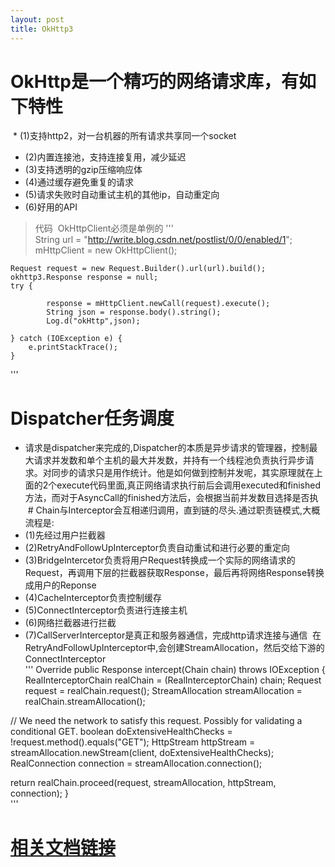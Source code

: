 ```yaml
---
layout: post
title: OkHttp3
---
```

# OkHttp是一个精巧的网络请求库，有如下特性  
  * (1)支持http2，对一台机器的所有请求共享同一个socket  
  * (2)内置连接池，支持连接复用，减少延迟  
  * (3)支持透明的gzip压缩响应体  
  * (4)通过缓存避免重复的请求  
  * (5)请求失败时自动重试主机的其他ip，自动重定向  
  * (6)好用的API  

> 代码  OkHttpClient必须是单例的
  '''  
  String url = "http://write.blog.csdn.net/postlist/0/0/enabled/1";
    mHttpClient = new OkHttpClient();

    Request request = new Request.Builder().url(url).build();
    okhttp3.Response response = null;
    try {

            response = mHttpClient.newCall(request).execute();
            String json = response.body().string();
            Log.d("okHttp",json);

    } catch (IOException e) {
        e.printStackTrace();
    }  
   '''  
# Dispatcher任务调度
 * 请求是dispatcher来完成的,Dispatcher的本质是异步请求的管理器，控制最大请求并发数和单个主机的最大并发数，并持有一个线程池负责执行异步请求。对同步的请求只是用作统计。他是如何做到控制并发呢，其实原理就在上面的2个execute代码里面,真正网络请求执行前后会调用executed和finished方法，而对于AsyncCall的finished方法后，会根据当前并发数目选择是否执   
 # Chain与Interceptor会互相递归调用，直到链的尽头.通过职责链模式,大概流程是:  
  * (1)先经过用户拦截器  
  * (2)RetryAndFollowUpInterceptor负责自动重试和进行必要的重定向  
  * (3)BridgeIntercetor负责将用户Request转换成一个实际的网络请求的Request，再调用下层的拦截器获取Response，最后再将网络Response转换成用户的Reponse  
  * (4)CacheInterceptor负责控制缓存  
  * (5)ConnectInterceptor负责进行连接主机  
  * (6)网络拦截器进行拦截  
  * (7)CallServerInterceptor是真正和服务器通信，完成http请求连接与通信  在RetryAndFollowUpInterceptor中,会创建StreamAllocation，然后交给下游的ConnectInterceptor  
'''
Override public Response intercept(Chain chain) throws IOException {
  RealInterceptorChain realChain = (RealInterceptorChain) chain;
  Request request = realChain.request();
  StreamAllocation streamAllocation = realChain.streamAllocation();

  // We need the network to satisfy this request. Possibly for validating a conditional GET.
  boolean doExtensiveHealthChecks = !request.method().equals("GET");
  HttpStream httpStream = streamAllocation.newStream(client, doExtensiveHealthChecks);
  RealConnection connection = streamAllocation.connection();

  return realChain.proceed(request, streamAllocation, httpStream, connection);
}  
'''  
# [ 相关文档链接 ](https://www.cnblogs.com/ldq2016/category/1196766.html)
